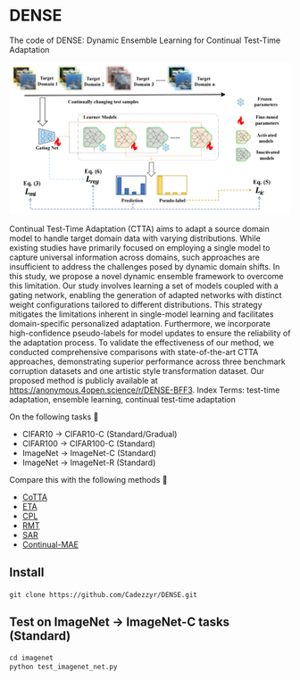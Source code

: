 # DENSE
The code of DENSE: Dynamic Ensemble Learning for Continual Test-Time Adaptation

![image](DENSE/pic/Frame%20work.png)

Continual Test-Time Adaptation (CTTA) aims to adapt a source domain model to handle target domain data with varying distributions. While existing studies have primarily focused on employing a single model to capture universal information across domains, such approaches are insufficient to address the challenges posed by dynamic domain shifts. In this study, we propose a novel dynamic ensemble framework to overcome this limitation. Our study involves learning a set of models coupled with a gating network, enabling the generation of adapted networks with distinct weight configurations tailored to different distributions. This strategy mitigates the limitations inherent in single-model learning and facilitates domain-specific personalized adaptation. Furthermore, we incorporate high-confidence pseudo-labels for model updates to ensure the reliability of the adaptation process. To validate the effectiveness of our method, we conducted comprehensive comparisons with state-of-the-art CTTA approaches, demonstrating superior performance across three benchmark corruption datasets and one artistic style transformation dataset. Our proposed method is publicly available at https://anonymous.4open.science/r/DENSE-BFF3.
Index Terms: test-time adaptation, ensemble learning, continual test-time adaptation

On the following tasks 🌅
+ CIFAR10 -> CIFAR10-C (Standard/Gradual)
+ CIFAR100 -> CIFAR100-C (Standard)
+ ImageNet -> ImageNet-C (Standard)
+ ImageNet -> ImageNet-R (Standard)

Compare this with the following methods 🌈
+ [CoTTA](https://arxiv.org/abs/2203.13591)
+ [ETA](https://arxiv.org/abs/2204.02610)
+ [CPL](https://arxiv.org/abs/2207.09640)
+ [RMT](https://arxiv.org/abs/2211.13081)
+ [SAR](https://arxiv.org/abs/2302.12400)
+ [Continual-MAE](https://arxiv.org/abs/2312.12480)

## Install ##
```git clone https://github.com/Cadezzyr/DENSE.git```

## Test on ImageNet -> ImageNet-C tasks (Standard) ##
```
cd imagenet
python test_imagenet_net.py
```

